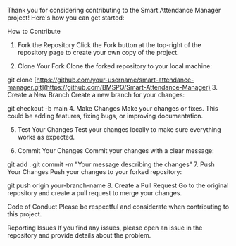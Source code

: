 Thank you for considering contributing to the Smart Attendance Manager project! Here's how you can get started:

How to Contribute
1. Fork the Repository
Click the Fork button at the top-right of the repository page to create your own copy of the project.

2. Clone Your Fork
Clone the forked repository to your local machine:

git clone [https://github.com/your-username/smart-attendance-manager.git](https://github.com/BMSPQ/Smart-Attendance-Manager)
3. Create a New Branch
Create a new branch for your changes:

git checkout -b main
4. Make Changes
Make your changes or fixes. This could be adding features, fixing bugs, or improving documentation.

5. Test Your Changes
Test your changes locally to make sure everything works as expected.

6. Commit Your Changes
Commit your changes with a clear message:

git add .
git commit -m "Your message describing the changes"
7. Push Your Changes
Push your changes to your forked repository:

git push origin your-branch-name
8. Create a Pull Request
Go to the original repository and create a pull request to merge your changes.

Code of Conduct
Please be respectful and considerate when contributing to this project.

Reporting Issues
If you find any issues, please open an issue in the repository and provide details about the problem.
